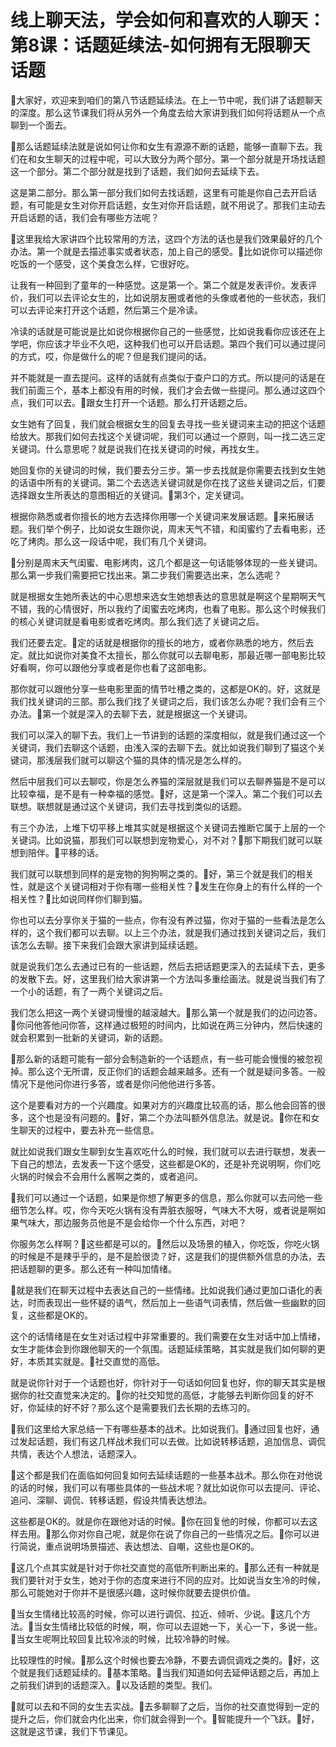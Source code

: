 # 线上聊天法，学会如何和喜欢的人聊天：第8课：话题延续法-如何拥有无限聊天话题

🎼大家好，欢迎来到咱们的第八节话题延续法。在上一节中呢，我们讲了话题聊天的深度。那么这节课我们将从另外一个角度去给大家讲到我们如何将话题从一个点聊到一个面去。

🎼那么话题延续法就是说如何让你和女生有源源不断的话题，能够一直聊下去。我们在和女生聊天的过程中呢，可以大致分为两个部分。第一个部分就是开场找话题这一个部分。第二个部分就是找到了话题，我们如何去延续下去。

这是第二部分。那么第一部分我们如何去找话题，这里有可能是你自己去开启话题，有可能是女生对你开启话题，女生对你开启话题，就不用说了。那我们主动去开启话题的话，我们会有哪些方法呢？

🎼这里我给大家讲四个比较常用的方法，这四个方法的话也是我们效果最好的几个办法。第一个就是去描述事实或者状态，加上自己的感受。🎼比如说你可以描述你吃饭的一个感受，这个美食怎么样，它很好吃。

让我有一种回到了童年的一种感觉。这是第一个。第二个就是发表评价。发表评价，我们可以去评论女生的，比如说朋友圈或者他的头像或者他的一些状态，我们可以去评论来打开这个话题，然后第三个是冷读。

冷读的话就是可能说是比如说你根据你自己的一些感觉，比如说我看你应该还在上学吧，你应该才毕业不久吧，这种我们也可以开启话题。第四个我们可以通过提问的方式，哎，你是做什么的呢？但是我们提问的话。

并不能就是一直去提问。这样的话就有点类似于查户口的方式。所以提问的话是在我们前面三个，基本上都没有用的时候，我们才会去做一些提问。那么通过这四个点，我们可以去。🎼跟女生打开一个话题。那么打开话题之后。

女生她有了回复，我们就会根据女生的回复去寻找一些关键词来主动的把这个话题给放大。那我们如何去找这个关键词呢，我们可以通过一个原则，叫一找二选三定关键词。什么意思呢？就是说我们在找关键词的时候，再找女生。

她回复你的关键词的时候，我们要去分三步。第一步去找就是你需要去找到女生她的话语中所有的关键词。第二个去选选关键词就是你在找了这些关键词之后，们要选择跟女生所表达的意图相近的关键词。🎼第3个，定关键词。

根据你熟悉或者你擅长的地方去选择你用哪一个关键词来发展话题。🎼来拓展话题。我们举个例子，比如说女生跟你说，周末天气不错，和闺蜜约了去看电影，还吃了烤肉。那么这一段话中呢，我们有几个关键词。

🎼分别是周末天气闺蜜、电影烤肉，这几个都是这一句话能够体现的一些关键词。那么第一步我们需要把它找出来。第二步我们需要选出来，怎么选呢？

就是根据女生她所表达的中心思想来选女生她想表达的意思就是啊这个星期啊天气不错，我的心情很好，所以我约了闺蜜去吃烤肉，也看了电影。那么这个时候我们的核心关键词就是看电影或者吃烤肉。那么我们选了关键词之后。

我们还要去定。🎼定的话就是根据你的擅长的地方，或者你熟悉的地方，然后去定。就比如说你对美食不太擅长，那么你就可以去聊电影，那最近哪一部电影比较好看啊，你可以跟他分享或者是你也看了这部电影。

那你就可以跟他分享一些电影里面的情节吐槽之类的，这都是OK的。好，这就是我们找关键词的三部。那么我们找了关键词之后，我们该怎么办呢？我们会有三个办法。🎼第一个就是深入的去聊下去，就是根据这一个关键词。

我们可以深入的聊下去。我们上一节讲到的话题的深度相似，就是我们通过这一个关键词，我们去聊这个话题，由浅入深的去聊下去。就比如说我们聊到了猫这个关键词，那浅层我们就可以聊这个猫的具体的情况是怎么样的。

然后中层我们可以去聊哎，你是怎么养猫的深层就是我们可以去聊养猫是不是可以比较幸福，是不是有一种幸福的感觉。🎼好，这是第一个深入。第二个我们可以去联想。联想就是通过这个关键词，我们去寻找到类似的话题。

有三个办法，上堆下切平移上堆其实就是根据这个关键词去推断它属于上层的一个关键词。比如说猫，那我们可以联想到宠物爱心，对不对？🎼那下期我们就可以联想到陪伴。🎼平移的话。

我们就可以联想到同样的是宠物的狗狗啊之类的。🎼好，第三个就是我们的相关性，就是这个关键词相对于你有哪一些相关性？🎼发生在你身上的有什么样的一个相关性？🎼比如说同样你们聊到猫。

你也可以去分享你关于猫的一些点，你有没有养过猫，你对于猫的一些看法是怎么样的，这个我们都可以去聊。以上三个办法，就是我们通过找到关键词之后，我们该怎么去聊。接下来我们会跟大家讲到延续话题。

就是说我们怎么去通过已有的一些话题，然后去把话题更深入的去延续下去，更多的发散下去。好，这里我们给大家讲第一个方法叫多重绘画法。就是说当我们有了一个小的话题，有了一两个关键词之后。

我们怎么把这一两个关键词慢慢的越滚越大。🎼那么第一个就是我们的边问边答。🎼你问他答他问你答，这样通过极短的时间内，比如说在两三分钟内，然后快速的就会积累到一批新的关键词，新的话题。

🎼那么新的话题可能有一部分会制造新的一个话题点，有一些可能会慢慢的被忽视掉。那么这个无所谓，反正你们的话题会越来越多。还有一个就是疑问多答。一般情况下是他问你进行多答，或者是你问他他进行多答。

这个是要看对方的一个兴趣度。如果对方的兴趣度比较高的话，那么他会回答的很多，这个也是没有问题的。🎼好，第二个办法叫额外信息法。就是说。🎼你在和女生聊天的过程中，要去补充一些信息。

就比如说我们跟女生聊到女生喜欢吃什么的时候，我们就可以去进行联想，发表一下自己的想法，去发表一下这个感受，这些都是OK的，还是补充说明啊，你们吃火锅的时候会不会用什么酱啊之类的，或者追问。

🎼我们可以通过一个话题，如果是你想了解更多的信息，那么你就可以去问他一些细节怎么样。哎，你今天吃火锅有没有弄脏衣服呀，气味大不大呀，或者说是啊如果气味大，那边服务员他是不是会给你一个什么东西，对吧？

你服务怎么样啊？🎼这些都是可以的。🎼然后以及场景的植入，你吃饭，你吃火锅的时候是不是辣乎乎的，是不是脸很烫？好，这是我们的提供额外信息的办法，去把话题聊的更多。那么还有一种叫加情绪。

🎼就是我们在聊天过程中去表达自己的一些情绪。比如说我们通过更加口语化的表达，时而表现出一些怀疑的语气，然后加上一些语气词表情，然后做一些幽默的回复，这些都是OK的。

这个的话情绪是在女生对话过程中非常重要的。我们需要在女生对话中加上情绪，女生才能体会到你跟他聊天的一个氛围。话题延续策略，其实就是我们如何聊的更好，本质其实就是。🎼社交直觉的高低。

就是说你针对于一个话题也好，你针对于一句话如何回复也好，你的聊天其实是根据你的社交直觉来决定的。🎼你的社交知觉的高低，才能够去判断你回复的好不好，你延续的好不好？那么这个是需要我们去长期的去练习的。

🎼我们这里给大家总结一下有哪些基本的战术。比如说我们。🎼通过回复也好，通过发起话题，我们有这几样战术我们可以去做。比如说转移话题，追加信息、调侃共情，表达个人想法，话题深入。

🎼这个都是我们在面临如何回复如何去延续话题的一些基本战术。那么你在对他说的话的时候，我们可以有哪些具体的一些战术呢？就比如说你可以去提问、评论、追问、深聊、调侃、转移话题，假设共情表达想法。

这些都是OK的。就是你在跟他对话的时候。🎼你在回复他的时候，你都可以去这样去用。🎼那么你对你自己呢，就是你在说了你自己的一些情况之后。🎼你可以进行简说，重点说明场景描述、表达想法、自嘲，这些也是OK的。

🎼这几个点其实就是针对于你社交直觉的高低所判断出来的。🎼那么还有一种就是我们要针对于女生，她对于你的态度来进行不同的应对。比如说当女生冷的时候，那么可能她对于你并不是很感兴趣，这时候你就要去提供价值。

🎼当女生情绪比较高的时候，你可以进行调侃、拉近、倾听、少说。🎼这几个方法。🎼当女生情绪比较低的时候，啊，你可以去逗她一下，关心一下，多说一些。🎼当女生呢啊比较回复比较冷淡的时候，比较冷静的时候。

比较理性的时候。🎼那么这个时候也要去冷静，不要去调侃调戏之类的。🎼好，这个就是我们话题延续的。🎼基本策略。🎼当我们知道如何去延伸话题之后，再加上之前我们讲到的话题深入。🎼以及话题的类型。我们。

🎼就可以去和不同的女生去实战。🎼去多聊聊了之后，当你的社交直觉得到一定的提升之后，你们就会内化出来，你们就会得到一个。🎼智能提升一个飞跃。🎼好，这就是这节课，我们下节课见。

